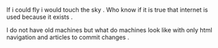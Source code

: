 If i could fly i would touch the sky .
Who know if it is true that internet is used because it exists .

I do not have old machines but what do machines look like with only html navigation and articles to commit changes .

